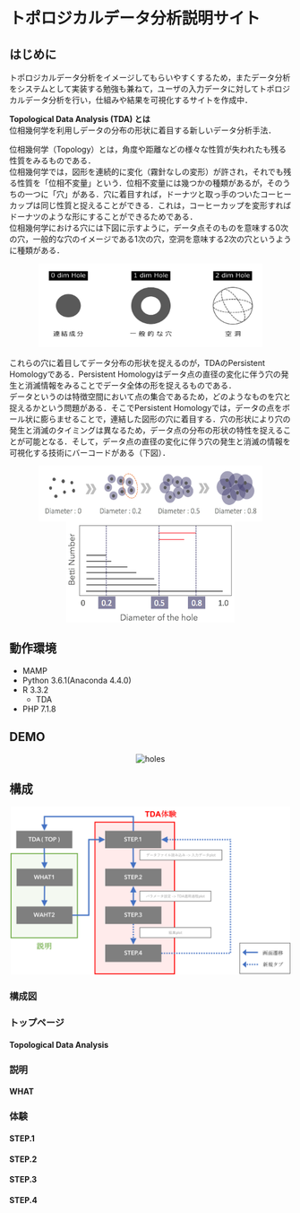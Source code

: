 トポロジカルデータ分析説明サイト
=======

## はじめに
トポロジカルデータ分析をイメージしてもらいやすくするため，またデータ分析をシステムとして実装する勉強も兼ねて，ユーザの入力データに対してトポロジカルデータ分析を行い，仕組みや結果を可視化するサイトを作成中．

**Topological Data Analysis (TDA) とは**  
位相幾何学を利用しデータの分布の形状に着目する新しいデータ分析手法．

位相幾何学（Topology）とは，角度や距離などの様々な性質が失われたも残る性質をみるものである．  
位相幾何学では，図形を連続的に変化（霧針なしの変形）が許され，それでも残る性質を「位相不変量」という．位相不変量には幾つかの種類があるが，そのうちの一つに「穴」がある．穴に着目すれば，ドーナツと取っ手のついたコーヒーカップは同じ性質と捉えることができる．これは，コーヒーカップを変形すればドーナツのような形にすることができるためである．  
位相幾何学における穴には下図に示すように，データ点そのものを意味する0次の穴，一般的な穴のイメージである1次の穴，空洞を意味する2次の穴というように種類がある．  
<div align="center">
<img src="https://github.com/nakayamarina/TDA_tryweb/blob/readme_cntnt/etc/img/Holes.png" alt="holes" title="holes" width="400" height="150">
</div>

これらの穴に着目してデータ分布の形状を捉えるのが，TDAのPersistent Homologyである．Persistent Homologyはデータ点の直径の変化に伴う穴の発生と消滅情報をみることでデータ全体の形を捉えるものである．  
データというのは特徴空間において点の集合であるため，どのようなものを穴と捉えるかという問題がある．そこでPersistent Homologyでは，データの点をボール状に膨らませることで，連結した図形の穴に着目する．穴の形状により穴の発生と消滅のタイミングは異なるため，データ点の分布の形状の特性を捉えることが可能となる．そして，データ点の直径の変化に伴う穴の発生と消滅の情報を可視化する技術にバーコードがある（下図）．  
<div align="center">
<img src="https://github.com/nakayamarina/TDA_tryweb/blob/readme_cntnt/etc/readme/hole.png" alt="ph" title="ph" width="400" height="100" align = "center">  


<img src="https://github.com/nakayamarina/TDA_tryweb/blob/readme_cntnt/etc/readme/pd.png" alt="ph" title="ph" width="300" height="180" align = "center">
</div>

## 動作環境
* MAMP
* Python 3.6.1(Anaconda 4.4.0)
* R 3.3.2
  - TDA
* PHP 7.1.8

## DEMO

<div align="center">
<img src="https://github.com/nakayamarina/TDA_tryweb/blob/readme_cntnt/etc/readme/demo.gif" alt="holes" title="holes" width="500" height="300">
</div>

## 構成

<div align="center">
<img src="https://github.com/nakayamarina/TDA_tryweb/blob/readme_cntnt/etc/readme/tda_tryweb.png" alt="holes" title="holes" width="500" height="300">
</div>

### 構成図

### トップページ
#### Topological Data Analysis

### 説明
#### WHAT

### 体験
#### STEP.1

#### STEP.2

#### STEP.3

#### STEP.4

